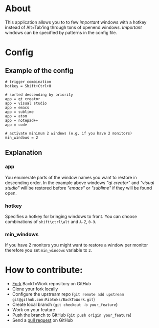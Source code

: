 # About
This application allows you to to few _important_ windows with a hotkey instead of Alt+Tab'ing through tons of openend windows. _Important_ windows can be specified by patterns in the config file.

# Config

## Example of the config

    # trigger combination
    hotkey = Shift+Ctrl+0

    # sorted descending by priority
    app = qt creator
    app = visual studio
    app = emacs
    app = sublime
    app = atom
    app = notepad++
    app = code

    # activate minimum 2 windows (e.g. if you have 2 monitors)
    min_windows = 2
    
## Explanation

### app
You enumerate parts of the window names you want to restore in descending order. In the example above windows _"qt creator"_ and _"visual studio"_ will be restored before _"emacs"_ or _"sublime"_ if they will be found open.

### hotkey
Specifies a hotkey for bringing windows to front. You can choose combinations of `shift\ctrl\alt` and `A-Z`, `0-9`.

### min_windows
If you have 2 monitors you might want to restore a window per monitor therefore you set `min_windows` variable to `2`.

# How to contribute:
- [Fork](http://help.github.com/forking/) BackToWork repository on GitHub
- Clone your fork locally
- Configure the upstream repo (`git remote add upstream git@github.com:Ribtoks/BackToWork.git`)
- Create local branch (`git checkout -b your_feature`)
- Work on your feature
- Push the branch to GitHub (`git push origin your_feature`)
- Send a [pull request](https://help.github.com/articles/using-pull-requests) on GitHub
